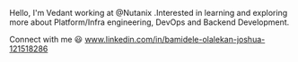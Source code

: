 Hello, I'm Vedant working at @Nutanix .Interested in learning and exploring more about Platform/Infra engineering, DevOps and Backend Development.

Connect with me 😃
www.linkedin.com/in/bamidele-olalekan-joshua-121518286


